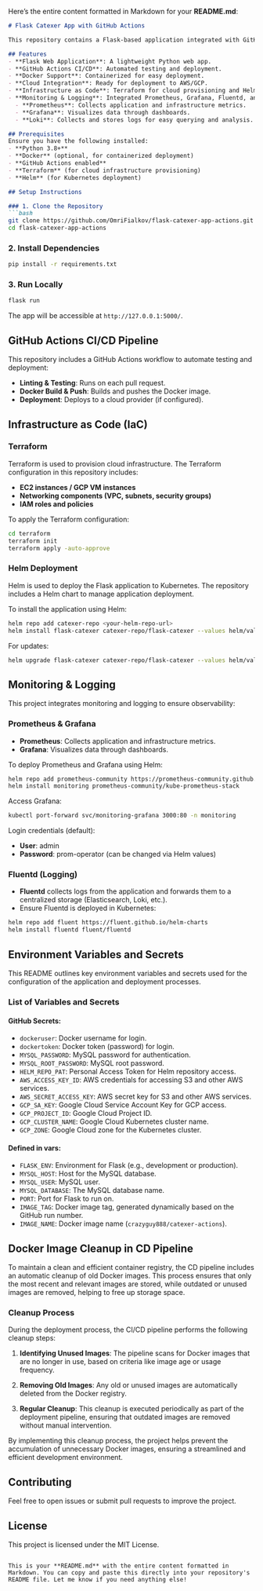 Here’s the entire content formatted in Markdown for your **README.md**:

```markdown
# Flask Catexer App with GitHub Actions

This repository contains a Flask-based application integrated with GitHub Actions for CI/CD automation.

## Features
- **Flask Web Application**: A lightweight Python web app.
- **GitHub Actions CI/CD**: Automated testing and deployment.
- **Docker Support**: Containerized for easy deployment.
- **Cloud Integration**: Ready for deployment to AWS/GCP.
- **Infrastructure as Code**: Terraform for cloud provisioning and Helm for Kubernetes deployment.
- **Monitoring & Logging**: Integrated Prometheus, Grafana, Fluentd, and Loki for observability.
  - **Prometheus**: Collects application and infrastructure metrics.
  - **Grafana**: Visualizes data through dashboards.
  - **Loki**: Collects and stores logs for easy querying and analysis.

## Prerequisites
Ensure you have the following installed:
- **Python 3.8+**
- **Docker** (optional, for containerized deployment)
- **GitHub Actions enabled**
- **Terraform** (for cloud infrastructure provisioning)
- **Helm** (for Kubernetes deployment)

## Setup Instructions

### 1. Clone the Repository
```bash
git clone https://github.com/OmriFialkov/flask-catexer-app-actions.git
cd flask-catexer-app-actions
```

### 2. Install Dependencies
```bash
pip install -r requirements.txt
```

### 3. Run Locally
```bash
flask run
```
The app will be accessible at `http://127.0.0.1:5000/`.

## GitHub Actions CI/CD Pipeline
This repository includes a GitHub Actions workflow to automate testing and deployment:
- **Linting & Testing**: Runs on each pull request.
- **Docker Build & Push**: Builds and pushes the Docker image.
- **Deployment**: Deploys to a cloud provider (if configured).

## Infrastructure as Code (IaC)

### Terraform
Terraform is used to provision cloud infrastructure. The Terraform configuration in this repository includes:
- **EC2 instances / GCP VM instances**
- **Networking components (VPC, subnets, security groups)**
- **IAM roles and policies**

To apply the Terraform configuration:
```bash
cd terraform
terraform init
terraform apply -auto-approve
```

### Helm Deployment
Helm is used to deploy the Flask application to Kubernetes. The repository includes a Helm chart to manage application deployment.

To install the application using Helm:
```bash
helm repo add catexer-repo <your-helm-repo-url>
helm install flask-catexer catexer-repo/flask-catexer --values helm/values.yaml
```

For updates:
```bash
helm upgrade flask-catexer catexer-repo/flask-catexer --values helm/values.yaml
```

## Monitoring & Logging
This project integrates monitoring and logging to ensure observability:

### Prometheus & Grafana
- **Prometheus**: Collects application and infrastructure metrics.
- **Grafana**: Visualizes data through dashboards.

To deploy Prometheus and Grafana using Helm:
```bash
helm repo add prometheus-community https://prometheus-community.github.io/helm-charts
helm install monitoring prometheus-community/kube-prometheus-stack
```
Access Grafana:
```bash
kubectl port-forward svc/monitoring-grafana 3000:80 -n monitoring
```
Login credentials (default):
- **User**: admin
- **Password**: prom-operator (can be changed via Helm values)

### Fluentd (Logging)
- **Fluentd** collects logs from the application and forwards them to a centralized storage (Elasticsearch, Loki, etc.).
- Ensure Fluentd is deployed in Kubernetes:
```bash
helm repo add fluent https://fluent.github.io/helm-charts
helm install fluentd fluent/fluentd
```

## Environment Variables and Secrets
This README outlines key environment variables and secrets used for the configuration of the application and deployment processes.

### List of Variables and Secrets
#### GitHub Secrets:
- `dockeruser`: Docker username for login.
- `dockertoken`: Docker token (password) for login.
- `MYSQL_PASSWORD`: MySQL password for authentication.
- `MYSQL_ROOT_PASSWORD`: MySQL root password.
- `HELM_REPO_PAT`: Personal Access Token for Helm repository access.
- `AWS_ACCESS_KEY_ID`: AWS credentials for accessing S3 and other AWS services.
- `AWS_SECRET_ACCESS_KEY`: AWS secret key for S3 and other AWS services.
- `GCP_SA_KEY`: Google Cloud Service Account Key for GCP access.
- `GCP_PROJECT_ID`: Google Cloud Project ID.
- `GCP_CLUSTER_NAME`: Google Cloud Kubernetes cluster name.
- `GCP_ZONE`: Google Cloud zone for the Kubernetes cluster.

#### Defined in vars:
- `FLASK_ENV`: Environment for Flask (e.g., development or production).
- `MYSQL_HOST`: Host for the MySQL database.
- `MYSQL_USER`: MySQL user.
- `MYSQL_DATABASE`: The MySQL database name.
- `PORT`: Port for Flask to run on.
- `IMAGE_TAG`: Docker image tag, generated dynamically based on the GitHub run number.
- `IMAGE_NAME`: Docker image name (`crazyguy888/catexer-actions`).

## Docker Image Cleanup in CD Pipeline

To maintain a clean and efficient container registry, the CD pipeline includes an automatic cleanup of old Docker images. This process ensures that only the most recent and relevant images are stored, while outdated or unused images are removed, helping to free up storage space.

### Cleanup Process
During the deployment process, the CI/CD pipeline performs the following cleanup steps:

1. **Identifying Unused Images**: The pipeline scans for Docker images that are no longer in use, based on criteria like image age or usage frequency.
   
2. **Removing Old Images**: Any old or unused images are automatically deleted from the Docker registry.

3. **Regular Cleanup**: This cleanup is executed periodically as part of the deployment pipeline, ensuring that outdated images are removed without manual intervention.

By implementing this cleanup process, the project helps prevent the accumulation of unnecessary Docker images, ensuring a streamlined and efficient development environment.

## Contributing
Feel free to open issues or submit pull requests to improve the project.

## License
This project is licensed under the MIT License.
```

This is your **README.md** with the entire content formatted in Markdown. You can copy and paste this directly into your repository's README file. Let me know if you need anything else!
